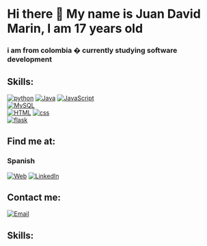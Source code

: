 # Hi there 👋 My name is Juan David Marin, I am 17 years old
### i am from colombia � currently studying software development


## Skills:
[![python](https://img.shields.io/badge/python-FFF700?style=for-the-badge&logo=python&logoColor=blue&labelColor=101010 )]() 
[![Java](https://img.shields.io/badge/Java-FF0000?style=for-the-badge&logo=java&logoColor=FF0000&labelColor=101010)]()
[![JavaScript](https://img.shields.io/badge/JavaScript-informational?style=for-the-badge&logo=javascript&logoColor=FFF700&labelColor=101010)]()
</br>
[![MySQL](https://img.shields.io/badge/MySQL-93FF00?style=for-the-badge&logo=mysql&logoColor=white&labelColor=101010)]()
</br>
[![HTML](https://img.shields.io/badge/HTML-FF8300?style=for-the-badge&logo=HTML&logoColor=orange&labelColor=101010)]()
[![css](https://img.shields.io/badge/css-blue?style=for-the-badge&logo=css&logoColor=orange&labelColor=101010)]()
</br>
[![flask](https://img.shields.io/badge/flask-F7DF1E?style=for-the-badge&logo=flask&logoColor=white&labelColor=101010)]()

## Find me at:

### Spanish
[![Web](https://img.shields.io/badge/Mi_Sitio_Web-devexperto.com-14a1f0?style=for-the-badge&logo=wordpress&logoColor=white&labelColor=101010)](https://devexperto.com)
[![LinkedIn](https://img.shields.io/badge/LinkedIn-Antonio_Leiva-0077B5?style=for-the-badge&logo=linkedin&logoColor=white&labelColor=101010)](https://devexperto.com/linkedin)

## Contact me:

[![Email](https://img.shields.io/badge/EMAIL-devexperto.com-44a3f1?style=for-the-badge&logo=gmail&logoColor=white&labelColor=101010)](https://devexperto.com/contacto)


## Skills:


